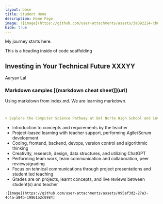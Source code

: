 ```yaml
---
layout: base
title: Student Home 
description: Home Page
image: ![image](https://github.com/user-attachments/assets/3a892214-cb80-4ab1-b437-f25149577f17)
hide: true
---
```





 


My journey starts here.


This is a heading inside of code scaffolding 

## Investing in Your Technical Future XXXYY

Aaryav Lal

### Markdown samples [{markdown cheat sheet]][(](https://www.markdownguide.org/getting-started/)url)
Using markdown from index.md. We are learning markdown. 

```markdown


> Explore the Computer Science Pathway at Del Norte High School and invest in your technical skills. All Del Norte CompSci classes are designed to provide a real-world development experience. Class time includes tech talks (lectures), peer collaboration, communication with teachers, critical thinking while coding, and creativity in projects. Grading is focused on time invested, participation with peers, and engagement in learning.
```

- Introduction to concepts and requirements by the teacher
- Project-based learning with teacher support, performing Agile/Scrum development
- Coding, frontend, backend, devops, version control and algorithmic thinking
- Creativity, research, design, data structures, and utilizing ChatGPT
- Performing team work, team communication and collaboration, peer reviews/grading
- Focus on tehnical communications through project presentations and student led teaching
- Grades are on projects, learnt concepts, and live reviews between student(s) and teacher

```
![image](https://github.com/user-attachments/assets/095af3d2-27a3-4c4a-a84b-19861b2c0984)


